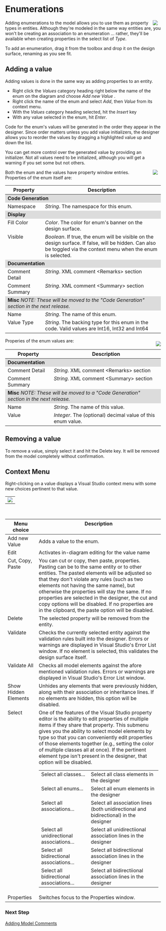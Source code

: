 # Enumerations

<img src="images/EnumTool.jpg" align="right" hspace="10">

Adding enumerations to the model allows you to use them as property types in entities. Although
they're modeled in the same way entities are, you won't be creating an association to an enumeration ...
rather, they'll be available when creating properties in the select list of *Type*.

To add an enumeration, drag it from the toolbox and drop it on the design surface, renaming as you see fit.

## Adding a value

Adding values is done in the same way as adding properties to an entity. 

- Right click the _Values_ category heading right below the name of the enum on the diagram and choose _Add new Value_ .
- Right click the name of the enum and select _Add_, then _Value_ from its context menu.
- With the _Values_ category heading selected, hit the _Insert_ key
- With any value selected in the enum, hit _Enter_.

Code for the enum's values will be generated in the order they appear in the designer. Since order matters unless
you add value initializers, the designer allows you to reorder the values by dragging a highlighted value up and down
the list. 

You can get more control over the generated value by providing an initializer. Not all values need to be 
initialized, although you will get a warning if you set some but not others. 

<img src="images/EnumProperties.jpg" align="right" hspace="10" />

Both the enum and the values have property window entries. Properties of the enum itself are:

<table>
<thead>
<tr><th valign="top"><b>Property</b></th><th valign="top"><b>Description</b></th></tr>
</thead>
<tbody>
<tr><td valign="top" colspan="2" style="background-color: gainsboro"><b>Code Generation</b></td></tr>
<tr><td valign="top">Namespace</td><td valign="top"><i>String</i>. The namespace for this enum.</td></tr>
<!--<tr><td valign="top">Values are Flags</td><td valign="top"><i>Boolean</i>. If true, the [Flags] attribute will be output in the generated code and the values of the enum will be reset to binary increments in the order which they appear in the designer. If values already have initializers, you'll be asked to confirm the action before they're wiped out and reset.</td></tr>-->
<tr><td valign="top" colspan="2" style="background-color: gainsboro"><b>Display</b></td></tr>
<tr><td valign="top">Fill Color</td><td valign="top"><i>Color</i>. The color for enum's banner on the design surface.</td></tr>
<tr><td valign="top">Visible</td><td valign="top"><i>Boolean</i>. If true, the enum will be visible on the design surface. If false, will be hidden. Can also be toggled via the context menu when the enum is selected.</td></tr>
<tr><td valign="top" colspan="2" style="background-color: gainsboro"><b>Documentation</b></td></tr>
<tr><td valign="top">Comment Detail</td><td valign="top"><i>String</i>. XML comment &lt;Remarks&gt; section</td></tr>
<tr><td valign="top">Comment Summary</td><td valign="top"><i>String</i>. XML comment &lt;Summary&gt; section</td></tr>
<tr><td valign="top" colspan="2" style="background-color: gainsboro"><b>Misc</b> <i>NOTE: These will be moved to the "Code Generation" section in the next release.</i></td></tr>
<tr><td valign="top">Name</td><td valign="top"><i>String</i>. The name of this enum. </td></tr>
<tr><td valign="top">Value Type</td><td valign="top"><i>String</i>. The backing type for this enum in the code. Valid values are Int16, Int32 and Int64</td></tr>
</tbody>
</table>

<img src="images/EnumValueProperties.jpg" align="right" vspace="10" />

Properies of the enum values are:

<table>
<thead>
<tr><th valign="top"><b>Property</b></th><th valign="top"><b>Description</b></th></tr>
</thead>
<tbody>
<tr><td valign="top" colspan="2" style="background-color: gainsboro"><b>Documentation</b></td></tr>
<tr><td valign="top">Comment Detail</td><td valign="top"><i>String</i>. XML comment &lt;Remarks&gt; section</td></tr>
<tr><td valign="top">Comment Summary</td><td valign="top"><i>String</i>. XML comment &lt;Summary&gt; section</td></tr>
<tr><td valign="top" colspan="2" style="background-color: gainsboro"><b>Misc</b> <i>NOTE: These will be moved to a "Code Generation" section in the next release.</i></td></tr>
<tr><td valign="top">Name</td><td valign="top"><i>String</i>. The name of this value. </td></tr>
<tr><td valign="top">Value</td><td valign="top"><i>Integer</i>. The (optional) decimal value of this enum value.</td></tr>
</tbody>
</table>

## Removing a value

To remove a value, simply select it and hit the Delete key. It will be removed from the model completely without confirmation.

<!--If enum values are being automatically generated due to the Flags attribute being set on the enum, these will be regenerated so that gaps don't exist.
-->
## Context Menu

Right-clicking on a value displays a Visual Studio context menu with some new choices pertinent to that value.

<table><tr><td>
<img src="images/EnumValueMenu.jpg" />
</td></tr></table>
<br/>
<table>
<thead>
<tr><th valign="top" style="width: 20%"><b>Menu choice</b></th><th valign="top"><b>Description</b></th></tr>
</thead>
<tbody>
<tr><td valign="top">Add new Value</td><td>Adds a value to the enum.</td></tr>
<tr><td valign="top">Edit</td><td>Activates in-diagram editing for the value name</td></tr>
<tr><td valign="top">Cut, Copy, Paste</td><td valign="top">You can cut or copy, then paste, properties. Pasting can be to the same entity or to other entities. The pasted elements will be adjusted so that they don't violate any rules (such as two elements not having the same name), but otherwise the properties will stay the same. If no properties are selected in the designer, the cut and copy options will be disabled. If no properties are in the clipboard, the paste option will be disabled.</td></tr>
<tr><td valign="top">Delete</td><td valign="top">The selected property will be removed from the entity.</td></tr>
<tr><td valign="top">Validate</td><td valign="top">Checks the currently selected entity against the validation rules built into the designer. Errors or warnings are displayed in Visual Studio's Error List window. If no element is selected, this validates the design surface itself.</td></tr>
<tr><td valign="top">Validate All</td><td valign="top">Checks all model elements against the afore mentioned validation rules. Errors or warnings are displayed in Visual Studio's Error List window.</td></tr>
<tr><td valign="top">Show Hidden Elements</td><td valign="top">Unhides any elements that were previously hidden, along with their association or inheritance lines. If no elements are hidden, this option will be disabled.</td></tr>
<tr><td valign="top">Select</td><td valign="top">One of the features of the Visual Studio property editor is the ability to edit properties of multiple items if they share that property. This submenu gives you the ability to select model elements by type so that you can conveniently edit properties of those elements together (e.g., setting the color of multiple classes all at once). If the pertinent element type isn't present in the designer, that option will be disabled.<br/>
<table>
<tr><td valign="top">Select all classes...</td><td valign="top">Select all class elements in the designer</td></tr>
<tr><td valign="top">Select all enums...</td><td valign="top">Select all enum elements in the designer</td></tr>
<tr><td valign="top">Select all associations...</td><td valign="top">Select all association lines (both unidirectional and bidirectional) in the designer</td></tr>
<tr><td valign="top">Select all unidirectional associations...</td><td valign="top">Select all unidirectiional association lines in the designer</td></tr>
<tr><td valign="top">Select all bidirectional associations...</td><td valign="top">Select all bidirectiional association lines in the designer</td></tr>
<tr><td valign="top">Select all bidirectional associations...</td><td valign="top">Select all bidirectiional association lines in the designer</td></tr>
</table>
</td></tr>
<tr><td valign="top">Properties</td><td valign="top">Switches focus to the Properties window.</td></tr>
</tbody>
</table>

### Next Step 
[Adding Model Comments](Comments)
